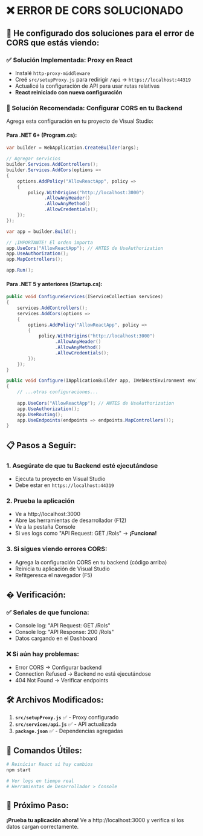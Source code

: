 # ❌ ERROR DE CORS SOLUCIONADO

## 🔧 He configurado dos soluciones para el error de CORS que estás viendo:

### **✅ Solución Implementada: Proxy en React**
- Instalé `http-proxy-middleware`
- Creé `src/setupProxy.js` para redirigir `/api` → `https://localhost:44319`
- Actualicé la configuración de API para usar rutas relativas
- **React reiniciado con nueva configuración**

### **🚀 Solución Recomendada: Configurar CORS en tu Backend**

Agrega esta configuración en tu proyecto de Visual Studio:

#### **Para .NET 6+ (Program.cs):**
```csharp
var builder = WebApplication.CreateBuilder(args);

// Agregar servicios
builder.Services.AddControllers();
builder.Services.AddCors(options =>
{
    options.AddPolicy("AllowReactApp", policy =>
    {
        policy.WithOrigins("http://localhost:3000")
              .AllowAnyHeader()
              .AllowAnyMethod()
              .AllowCredentials();
    });
});

var app = builder.Build();

// ¡IMPORTANTE! El orden importa
app.UseCors("AllowReactApp"); // ANTES de UseAuthorization
app.UseAuthorization();
app.MapControllers();

app.Run();
```

#### **Para .NET 5 y anteriores (Startup.cs):**
```csharp
public void ConfigureServices(IServiceCollection services)
{
    services.AddControllers();
    services.AddCors(options =>
    {
        options.AddPolicy("AllowReactApp", policy =>
        {
            policy.WithOrigins("http://localhost:3000")
                  .AllowAnyHeader()
                  .AllowAnyMethod()
                  .AllowCredentials();
        });
    });
}

public void Configure(IApplicationBuilder app, IWebHostEnvironment env)
{
    // ...otras configuraciones...
    
    app.UseCors("AllowReactApp"); // ANTES de UseAuthorization
    app.UseAuthorization();
    app.UseRouting();
    app.UseEndpoints(endpoints => endpoints.MapControllers());
}
```

## 📋 **Pasos a Seguir:**

### **1. Asegúrate de que tu Backend esté ejecutándose**
- Ejecuta tu proyecto en Visual Studio
- Debe estar en `https://localhost:44319`

### **2. Prueba la aplicación**
- Ve a http://localhost:3000
- Abre las herramientas de desarrollador (F12)
- Ve a la pestaña Console
- Si ves logs como "API Request: GET /Rols" → **¡Funciona!**

### **3. Si sigues viendo errores CORS:**
- Agrega la configuración CORS en tu backend (código arriba)
- Reinicia tu aplicación de Visual Studio
- Refitgeresca el navegador (F5)

## � **Verificación:**

### **✅ Señales de que funciona:**
- Console log: "API Request: GET /Rols"
- Console log: "API Response: 200 /Rols"
- Datos cargando en el Dashboard

### **❌ Si aún hay problemas:**
- Error CORS → Configurar backend
- Connection Refused → Backend no está ejecutándose
- 404 Not Found → Verificar endpoints

## 🛠️ **Archivos Modificados:**

1. **`src/setupProxy.js`** ✅ - Proxy configurado
2. **`src/services/api.js`** ✅ - API actualizada
3. **`package.json`** ✅ - Dependencias agregadas

## 📝 **Comandos Útiles:**

```bash
# Reiniciar React si hay cambios
npm start

# Ver logs en tiempo real
# Herramientas de Desarrollador > Console
```

## 🎯 **Próximo Paso:**

**¡Prueba tu aplicación ahora!** Ve a http://localhost:3000 y verifica si los datos cargan correctamente.

